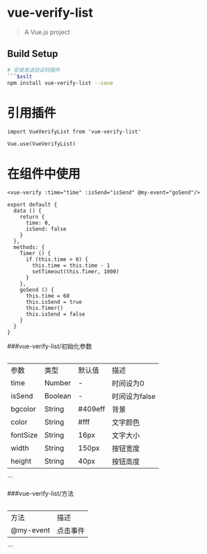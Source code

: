 # vue-verify-list

> A Vue.js project

## Build Setup

``` bash
# 安装发送验证码插件
```$xslt
npm install vue-verify-list --save
```

# 引用插件
```$xslt
import VueVerifyList from 'vue-verify-list'

Vue.use(VueVerifyList)
```
# 在组件中使用
```$xslt
<vue-verify :time="time" :isSend="isSend" @my-event="goSend"/>

export default {
  data () {
    return {
      time: 0,
      isSend: false
    }
  },
  methods: {
    Timer () {
      if (this.time > 0) {
        this.time = this.time - 1
        setTimeout(this.Timer, 1000)
      }
    },
    goSend () {
      this.time = 60
      this.isSend = true
      this.Timer()
      this.isSend = false
    }
  }
}
```

###vue-verify-list/初始化参数
<table  border="0" align="left">
	<tbody>
		<tr>
			<td >参数</td>
			<td >类型</td>
			<td >默认值</td>
			<td >描述</td>
		</tr>
		<tr>
			<td >time</td>
			<td >Number</td>
			<td >-</td>
			<td >时间设为0</td>
		</tr>
		<tr>
      <td >isSend</td>
      <td >Boolean</td>
      <td >-</td>
      <td >时间设为false</td>
    </tr>
    <tr>
      <td >bgcolor</td>
      <td >String</td>
      <td >#409eff</td>
      <td >背景</td>
    </tr>
    <tr>
      <td >color</td>
      <td >String</td>
      <td >#fff</td>
      <td >文字颜色</td>
    </tr>
    <tr>
      <td >fontSize</td>
      <td >String</td>
      <td >16px</td>
      <td >文字大小</td>
    </tr>
    <tr>
      <td >width</td>
      <td >String</td>
      <td >150px</td>
      <td >按钮宽度</td>
    </tr>
    <tr>
      <td >height</td>
      <td >String</td>
      <td >40px</td>
      <td >按钮高度</td>
    </tr>
	</tbody>
</table>
```

###vue-verify-list/方法
<table  border="0" align="left">
	<tbody>
		<tr>
			<td >方法</td>
			<td >描述</td>
		</tr>
		<tr>
			<td >@my-event</td>
			<td >点击事件</td>
		</tr>
	</tbody>
</table>
```
